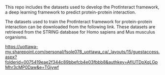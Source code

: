 

This repo includes the datasets used to develop the ProtInteract framework, a deep learning framework to predict protein-protein interaction.

The datasets used to train the ProtInteract framework for protein-protein interaction can be downloaded from the following link. These datasets are retrieved from the STRING database for Homo sapiens and Mus musculus organisms. 

https://uottawa-my.sharepoint.com/personal/fsole078_uottawa_ca/_layouts/15/guestaccess.aspx?folderid=0075419eae2f344c89bbefcb4e03fbbb8&authkey=AflUTDpXqLGpMhr3cMP0Daw&e=TGjywf



